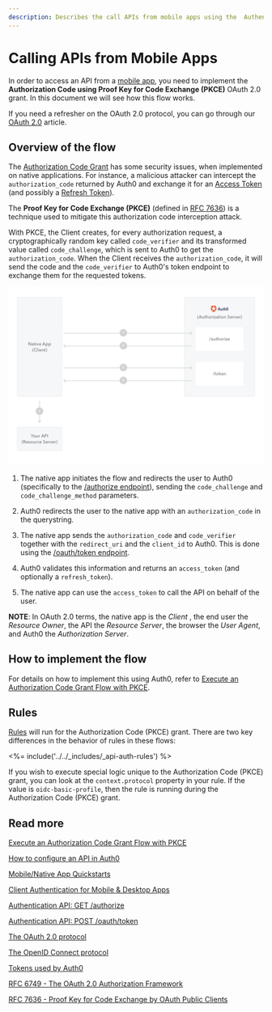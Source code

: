 ```yaml
---
description: Describes the call APIs from mobile apps using the  Authentication Code Grant (PKCE).
---
```


# Calling APIs from Mobile Apps

In order to access an API from a [mobile app](/quickstart/native), you need to implement the **Authorization Code using Proof Key for Code Exchange (PKCE)** OAuth 2.0 grant. In this document we will see how this flow works.

<div class="alert alert-info">
  If you need a refresher on the OAuth 2.0 protocol, you can go through our <a href="/protocols/oauth2">OAuth 2.0</a> article.
</div>

## Overview of the flow

The [Authorization Code Grant](/api-auth/grant/authorization-code) has some security issues, when implemented on native applications. For instance, a malicious attacker can intercept the `authorization_code` returned by Auth0 and exchange it for an [Access Token](/tokens/access-token) (and possibly a [Refresh Token](/tokens/preview/refresh-token)).

The **Proof Key for Code Exchange (PKCE)** (defined in [RFC 7636](https://tools.ietf.org/html/rfc7636)) is a technique used to mitigate this authorization code interception attack.

With PKCE, the Client creates, for every authorization request, a cryptographically random key called `code_verifier` and its transformed value called `code_challenge`, which is sent to Auth0 to get the `authorization_code`. When the Client receives the `authorization_code`, it will send the code and the `code_verifier` to Auth0's token endpoint to exchange them for the requested tokens.

![Authorization Code Grant using PKCE](/media/articles/api-auth/authorization-code-grant-pkce.png)

 1. The native app initiates the flow and redirects the user to Auth0 (specifically to the [/authorize endpoint](/api/authentication#authorization-code-grant-pkce-)), sending the `code_challenge` and `code_challenge_method` parameters.

 2. Auth0 redirects the user to the native app with an `authorization_code` in the querystring.

 3. The native app sends the `authorization_code` and `code_verifier` together with the `redirect_uri` and the `client_id` to Auth0. This is done using the [/oauth/token endpoint](/api/authentication?http#authorization-code-pkce-).

 4. Auth0 validates this information and returns an `access_token` (and optionally a `refresh_token`).

 5. The native app can use the `access_token` to call the API on behalf of the user.

 __NOTE__: In OAuth 2.0 terms, the native app is the _Client_ , the end user the _Resource Owner_, the API the _Resource Server_, the browser the _User Agent_, and Auth0 the _Authorization Server_.

## How to implement the flow

For details on how to implement this using Auth0, refer to [Execute an Authorization Code Grant Flow with PKCE](/api-auth/tutorials/authorization-code-grant-pkce).

## Rules

[Rules](/rules) will run for the Authorization Code (PKCE) grant. There are two key differences in the behavior of rules in these flows:

<%= include('../../_includes/_api-auth-rules') %>

If you wish to execute special logic unique to the Authorization Code (PKCE) grant, you can look at the `context.protocol` property in your rule. If the value is `oidc-basic-profile`, then the rule is running during the Authorization Code (PKCE) grant.

## Read more

[Execute an Authorization Code Grant Flow with PKCE](/api-auth/tutorials/authorization-code-grant-pkce)

[How to configure an API in Auth0](/apis)

[Mobile/Native App Quickstarts](/quickstart/native)

[Client Authentication for Mobile & Desktop Apps](/client-auth/mobile-desktop)

[Authentication API: GET /authorize](/api/authentication#authorization-code-grant-pkce-)

[Authentication API: POST /oauth/token](/api/authentication#authorization-code-pkce-)

[The OAuth 2.0 protocol](/protocols/oauth2)

[The OpenID Connect protocol](/protocols/oidc)

[Tokens used by Auth0](/tokens)

[RFC 6749 - The OAuth 2.0 Authorization Framework](https://tools.ietf.org/html/rfc6749)

[RFC 7636 - Proof Key for Code Exchange by OAuth Public Clients](https://tools.ietf.org/html/rfc7636)

